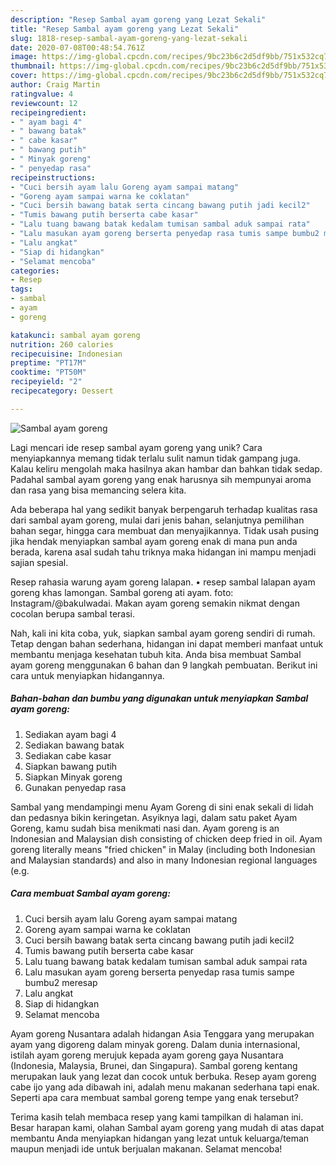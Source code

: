 ```yaml
---
description: "Resep Sambal ayam goreng yang Lezat Sekali"
title: "Resep Sambal ayam goreng yang Lezat Sekali"
slug: 1818-resep-sambal-ayam-goreng-yang-lezat-sekali
date: 2020-07-08T00:48:54.761Z
image: https://img-global.cpcdn.com/recipes/9bc23b6c2d5df9bb/751x532cq70/sambal-ayam-goreng-foto-resep-utama.jpg
thumbnail: https://img-global.cpcdn.com/recipes/9bc23b6c2d5df9bb/751x532cq70/sambal-ayam-goreng-foto-resep-utama.jpg
cover: https://img-global.cpcdn.com/recipes/9bc23b6c2d5df9bb/751x532cq70/sambal-ayam-goreng-foto-resep-utama.jpg
author: Craig Martin
ratingvalue: 4
reviewcount: 12
recipeingredient:
- " ayam bagi 4"
- " bawang batak"
- " cabe kasar"
- " bawang putih"
- " Minyak goreng"
- " penyedap rasa"
recipeinstructions:
- "Cuci bersih ayam lalu Goreng ayam sampai matang"
- "Goreng ayam sampai warna ke coklatan"
- "Cuci bersih bawang batak serta cincang bawang putih jadi kecil2"
- "Tumis bawang putih berserta cabe kasar"
- "Lalu tuang bawang batak kedalam tumisan sambal aduk sampai rata"
- "Lalu masukan ayam goreng berserta penyedap rasa tumis sampe bumbu2 meresap"
- "Lalu angkat"
- "Siap di hidangkan"
- "Selamat mencoba"
categories:
- Resep
tags:
- sambal
- ayam
- goreng

katakunci: sambal ayam goreng 
nutrition: 260 calories
recipecuisine: Indonesian
preptime: "PT17M"
cooktime: "PT50M"
recipeyield: "2"
recipecategory: Dessert

---
```



![Sambal ayam goreng](https://img-global.cpcdn.com/recipes/9bc23b6c2d5df9bb/751x532cq70/sambal-ayam-goreng-foto-resep-utama.jpg)

Lagi mencari ide resep sambal ayam goreng yang unik? Cara menyiapkannya memang tidak terlalu sulit namun tidak gampang juga. Kalau keliru mengolah maka hasilnya akan hambar dan bahkan tidak sedap. Padahal sambal ayam goreng yang enak harusnya sih mempunyai aroma dan rasa yang bisa memancing selera kita.

Ada beberapa hal yang sedikit banyak berpengaruh terhadap kualitas rasa dari sambal ayam goreng, mulai dari jenis bahan, selanjutnya pemilihan bahan segar, hingga cara membuat dan menyajikannya. Tidak usah pusing jika hendak menyiapkan sambal ayam goreng enak di mana pun anda berada, karena asal sudah tahu triknya maka hidangan ini mampu menjadi sajian spesial.

Resep rahasia warung ayam goreng lalapan. • resep sambal lalapan ayam goreng khas lamongan. Sambal goreng ati ayam. foto: Instagram/@bakulwadai. Makan ayam goreng semakin nikmat dengan cocolan berupa sambal terasi.


Nah, kali ini kita coba, yuk, siapkan sambal ayam goreng sendiri di rumah. Tetap dengan bahan sederhana, hidangan ini dapat memberi manfaat untuk membantu menjaga kesehatan tubuh kita. Anda bisa membuat Sambal ayam goreng menggunakan 6 bahan dan 9 langkah pembuatan. Berikut ini cara untuk menyiapkan hidangannya.

<!--inarticleads1-->

##### Bahan-bahan dan bumbu yang digunakan untuk menyiapkan Sambal ayam goreng:

1. Sediakan  ayam bagi 4
1. Sediakan  bawang batak
1. Sediakan  cabe kasar
1. Siapkan  bawang putih
1. Siapkan  Minyak goreng
1. Gunakan  penyedap rasa


Sambal yang mendampingi menu Ayam Goreng di sini enak sekali di lidah dan pedasnya bikin keringetan. Asyiknya lagi, dalam satu paket Ayam Goreng, kamu sudah bisa menikmati nasi dan. Ayam goreng is an Indonesian and Malaysian dish consisting of chicken deep fried in oil. Ayam goreng literally means &#34;fried chicken&#34; in Malay (including both Indonesian and Malaysian standards) and also in many Indonesian regional languages (e.g. 

<!--inarticleads2-->

##### Cara membuat Sambal ayam goreng:

1. Cuci bersih ayam lalu Goreng ayam sampai matang
1. Goreng ayam sampai warna ke coklatan
1. Cuci bersih bawang batak serta cincang bawang putih jadi kecil2
1. Tumis bawang putih berserta cabe kasar
1. Lalu tuang bawang batak kedalam tumisan sambal aduk sampai rata
1. Lalu masukan ayam goreng berserta penyedap rasa tumis sampe bumbu2 meresap
1. Lalu angkat
1. Siap di hidangkan
1. Selamat mencoba


Ayam goreng Nusantara adalah hidangan Asia Tenggara yang merupakan ayam yang digoreng dalam minyak goreng. Dalam dunia internasional, istilah ayam goreng merujuk kepada ayam goreng gaya Nusantara (Indonesia, Malaysia, Brunei, dan Singapura). Sambal goreng kentang merupakan lauk yang lezat dan cocok untuk berbuka. Resep ayam goreng cabe ijo yang ada dibawah ini, adalah menu makanan sederhana tapi enak. Seperti apa cara membuat sambal goreng tempe yang enak tersebut? 

Terima kasih telah membaca resep yang kami tampilkan di halaman ini. Besar harapan kami, olahan Sambal ayam goreng yang mudah di atas dapat membantu Anda menyiapkan hidangan yang lezat untuk keluarga/teman maupun menjadi ide untuk berjualan makanan. Selamat mencoba!

